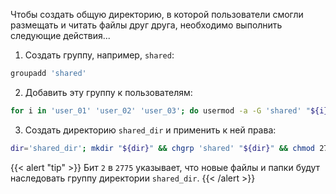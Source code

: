 Чтобы создать общую директорию, в которой пользователи смогли размещать и читать файлы друг друга, необходимо выполнить следующие действия...


1. Создать группу, например, `shared`:

```sh
groupadd 'shared'
```

2. Добавить эту группу к пользователям:

```sh
for i in 'user_01' 'user_02' 'user_03'; do usermod -a -G 'shared' "${i}"; done;
```

3. Создать директорию `shared_dir` и применить к ней права:

```sh
dir='shared_dir'; mkdir "${dir}" && chgrp 'shared' "${dir}" && chmod 2775 "${dir}";
```

{{< alert "tip" >}}
Бит `2` в `2775` указывает, что новые файлы и папки будут наследовать группу директории `shared_dir`.
{{< /alert >}}
